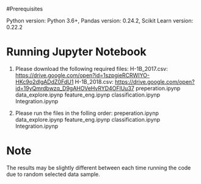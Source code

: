 #Prerequisites

Python version: Python 3.6+, Pandas version: 0.24.2, Scikit Learn version: 0.22.2

# Running Jupyter Notebook

1. Please download the following required files:
	H-1B_2017.csv: https://drive.google.com/open?id=1szpgieRCRWIYO-HKc9o2dlgADdZ0FdU1
	H-1B_2018.csv: https://drive.google.com/open?id=19yQmrdbwzq_D9gAHOVeHvRYD4OFlUu37
	preperation.ipynp
	data_explore.ipynp
	feature_eng.ipynp
	classification.ipynp
	Integration.ipynp

2. Please run the files in the folling order:
	preperation.ipynp
	data_explore.ipynp
	feature_eng.ipynp
	classification.ipynp
	Integration.ipynp

# Note

The results may be slightly different between each time running the code
due to random selected data sample.
